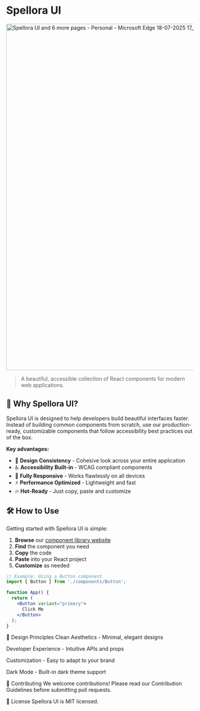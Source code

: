 # Spellora UI 

<img width="1920" height="928" alt="Spellora UI and 6 more pages - Personal - Microsoft​ Edge 18-07-2025 17_35_59" src="https://github.com/user-attachments/assets/fa8dca00-1b6b-4340-86ae-770ecb13cf8f" />



> A beautiful, accessible collection of React components for modern web applications.

## 🌟 Why Spellora UI?

Spellora UI is designed to help developers build beautiful interfaces faster. Instead of building common components from scratch, use our production-ready, customizable components that follow accessibility best practices out of the box.

**Key advantages:**
- 🎨 **Design Consistency** - Cohesive look across your entire application
- ♿ **Accessibility Built-in** - WCAG compliant components
- 📱 **Fully Responsive** - Works flawlessly on all devices
- ⚡ **Performance Optimized** - Lightweight and fast
- 🔥 **Hot-Ready** - Just copy, paste and customize

## 🛠️ How to Use

Getting started with Spellora UI is simple:

1. **Browse** our [component library website](https://spellora-ui.example.com)
2. **Find** the component you need
3. **Copy** the code
4. **Paste** into your React project
5. **Customize** as needed

```jsx
// Example: Using a Button component
import { Button } from './components/Button';

function App() {
  return (
    <Button variant="primary">
      Click Me
    </Button>
  );
}

```


🎨 Design Principles
Clean Aesthetics - Minimal, elegant designs

Developer Experience - Intuitive APIs and props

Customization - Easy to adapt to your brand

Dark Mode - Built-in dark theme support

🤝 Contributing
We welcome contributions! Please read our Contribution Guidelines before submitting pull requests.

📄 License
Spellora UI is MIT licensed.
